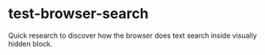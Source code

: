 # test-browser-search
Quick research to discover how the browser does text search inside visually hidden block.
